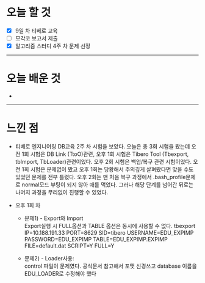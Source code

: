 # 오늘 할 것

- [x] 9일 차 티베로 교육
- [ ] 모각코 보고서 제출 
- [X] 알고리즘 스터디 4주 차 문제 선정

---

# 오늘 배운 것

-  

---

# 느낀 점
- 티베로 엔지니어링 DB교육 2주 차 시험을 보았다. 오늘은 총 3회 시험을 봤는데 오전 1회 시험은 DB Link (TtoO)관련, 오후 1회 시험은 Tibero Tool (Tbexport, tbImport, TbLoader)관련이었다.
오후 2회 시험은 백업/복구 관련 시험이었다. 오전 1회 시험은 문제없이 봤고 오후 1회는 당황해서 주의깊게 살펴봤다면 맞을 수도 있었던 문제를 전부 틀렸다. 
오후 2회는 맨 처음 복구 과정에서 .bash_profile문제로 normal모드 부팅이 되지 않아 애를 먹었다. 그러나 해당 단계를 넘어간 뒤로는 나머지 과정을 무리없이 진행할 수 있었다.

- 오후 1회 차 
  - 문제1) - Export와 Import<br/>
Export실행 시 FULL옵션과 TABLE 옵션은 동시에 사용할 수 없다.
tbexport IP=10.188.191.33 PORT=8629 SID=tibero USERNAME=EDU_EXPIMP PASSWORD=EDU_EXPIMP TABLE=EDU_EXPIMP.EXPIMP FILE=default.dat SCRIPT=Y FULL=Y

  - 문제2) - Loader사용:<br/>
control 파일이 문제였다. 공식문서 참고해서 포맷 신경쓰고 
database 이름을 EDU_LOADER로 수정해야 했다